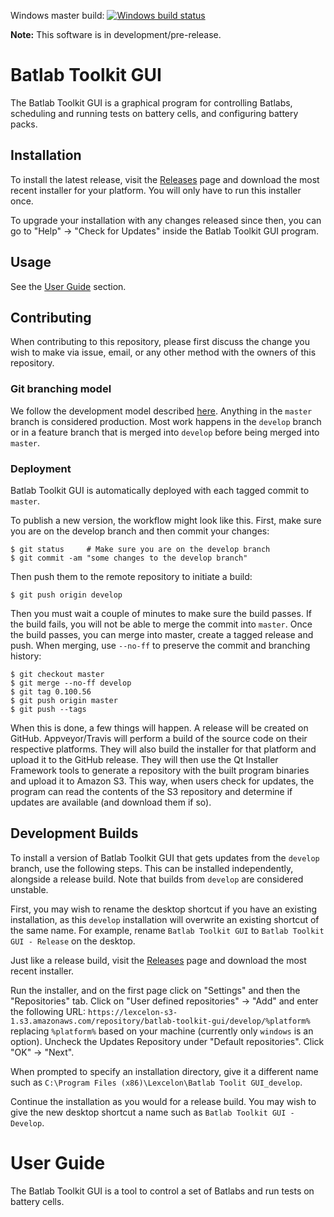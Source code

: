 Windows master build: [![Windows build status](https://ci.appveyor.com/api/projects/status/jptep5c7wytewcx2/branch/master?svg=true)](https://ci.appveyor.com/project/lexcelon/batlab-toolkit-gui/branch/master)

**Note:** This software is in development/pre-release.

# Batlab Toolkit GUI

The Batlab Toolkit GUI is a graphical program for controlling Batlabs, scheduling and running tests on battery cells, and configuring battery packs.

## Installation

To install the latest release, visit the [Releases](https://github.com/Lexcelon/batlab-toolkit-gui/releases) page and download the most recent installer for your platform. You will only have to run this installer once.

To upgrade your installation with any changes released since then, you can go to "Help" -> "Check for Updates" inside the Batlab Toolkit GUI program.

## Usage

See the [User Guide](#user-guide) section.

## Contributing

When contributing to this repository, please first discuss the change you wish to make via issue, email, or any other method with the owners of this repository.

### Git branching model

We follow the development model described [here](http://nvie.com/posts/a-successful-git-branching-model/). Anything in the ``master`` branch is considered production. Most work happens in the ``develop`` branch or in a feature branch that is merged into ``develop`` before being merged into ``master``.

### Deployment

Batlab Toolkit GUI is automatically deployed with each tagged commit to ``master``.

To publish a new version, the workflow might look like this. First, make sure you are on the develop branch and then commit your changes:

    $ git status     # Make sure you are on the develop branch
    $ git commit -am "some changes to the develop branch"

Then push them to the remote repository to initiate a build:

    $ git push origin develop

Then you must wait a couple of minutes to make sure the build passes. If the build fails, you will not be able to merge the commit into ``master``. Once the build passes, you can merge into master, create a tagged release and push. When merging, use ``--no-ff`` to preserve the commit and branching history:

    $ git checkout master
    $ git merge --no-ff develop
    $ git tag 0.100.56
    $ git push origin master
    $ git push --tags

When this is done, a few things will happen. A release will be created on GitHub. Appveyor/Travis will perform a build of the source code on their respective platforms. They will also build the installer for that platform and upload it to the GitHub release. They will then use the Qt Installer Framework tools to generate a repository with the built program binaries and upload it to Amazon S3. This way, when users check for updates, the program can read the contents of the S3 repository and determine if updates are available (and download them if so).

## Development Builds

To install a version of Batlab Toolkit GUI that gets updates from the ``develop`` branch, use the following steps. This can be installed independently, alongside a release build. Note that builds from ``develop`` are considered unstable.

First, you may wish to rename the desktop shortcut if you have an existing installation, as this ``develop`` installation will overwrite an existing shortcut of the same name. For example, rename ``Batlab Toolkit GUI`` to ``Batlab Toolkit GUI - Release`` on the desktop.

Just like a release build, visit the [Releases](https://github.com/Lexcelon/batlab-toolkit-gui/releases) page and download the most recent installer.

Run the installer, and on the first page click on "Settings" and then the "Repositories" tab. Click on "User defined repositories" -> "Add" and enter the following URL: ``https://lexcelon-s3-1.s3.amazonaws.com/repository/batlab-toolkit-gui/develop/%platform%`` replacing ``%platform%`` based on your machine (currently only ``windows`` is an option). Uncheck the Updates Repository under "Default repositories". Click "OK" -> "Next".

When prompted to specify an installation directory, give it a different name such as ``C:\Program Files (x86)\Lexcelon\Batlab Toolit GUI_develop``.

Continue the installation as you would for a release build. You may wish to give the new desktop shortcut a name such as ``Batlab Toolkit GUI - Develop``.

# User Guide

The Batlab Toolkit GUI is a tool to control a set of Batlabs and run tests on battery cells.
